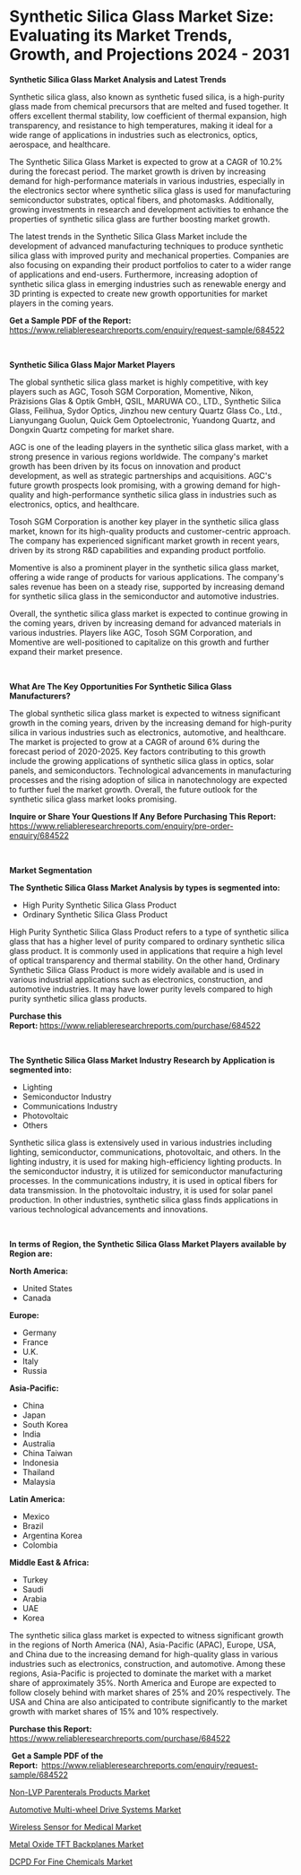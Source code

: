 <p><h1>Synthetic Silica Glass Market Size: Evaluating its Market Trends, Growth, and Projections 2024 - 2031</h1></p><p><strong>Synthetic Silica Glass Market Analysis and Latest Trends</strong></p>
<p><p>Synthetic silica glass, also known as synthetic fused silica, is a high-purity glass made from chemical precursors that are melted and fused together. It offers excellent thermal stability, low coefficient of thermal expansion, high transparency, and resistance to high temperatures, making it ideal for a wide range of applications in industries such as electronics, optics, aerospace, and healthcare.</p><p>The Synthetic Silica Glass Market is expected to grow at a CAGR of 10.2% during the forecast period. The market growth is driven by increasing demand for high-performance materials in various industries, especially in the electronics sector where synthetic silica glass is used for manufacturing semiconductor substrates, optical fibers, and photomasks. Additionally, growing investments in research and development activities to enhance the properties of synthetic silica glass are further boosting market growth.</p><p>The latest trends in the Synthetic Silica Glass Market include the development of advanced manufacturing techniques to produce synthetic silica glass with improved purity and mechanical properties. Companies are also focusing on expanding their product portfolios to cater to a wider range of applications and end-users. Furthermore, increasing adoption of synthetic silica glass in emerging industries such as renewable energy and 3D printing is expected to create new growth opportunities for market players in the coming years.</p></p>
<p><strong>Get a Sample PDF of the Report:&nbsp;</strong> <a href="https://www.reliableresearchreports.com/enquiry/request-sample/684522">https://www.reliableresearchreports.com/enquiry/request-sample/684522</a></p>
<p>&nbsp;</p>
<p><strong>Synthetic Silica Glass Major Market Players</strong></p>
<p><p>The global synthetic silica glass market is highly competitive, with key players such as AGC, Tosoh SGM Corporation, Momentive, Nikon, Präzisions Glas & Optik GmbH, QSIL, MARUWA CO., LTD., Synthetic Silica Glass, Feilihua, Sydor Optics, Jinzhou new century Quartz Glass Co., Ltd., Lianyungang Guolun, Quick Gem Optoelectronic, Yuandong Quartz, and Dongxin Quartz competing for market share.</p><p>AGC is one of the leading players in the synthetic silica glass market, with a strong presence in various regions worldwide. The company's market growth has been driven by its focus on innovation and product development, as well as strategic partnerships and acquisitions. AGC's future growth prospects look promising, with a growing demand for high-quality and high-performance synthetic silica glass in industries such as electronics, optics, and healthcare.</p><p>Tosoh SGM Corporation is another key player in the synthetic silica glass market, known for its high-quality products and customer-centric approach. The company has experienced significant market growth in recent years, driven by its strong R&D capabilities and expanding product portfolio.</p><p>Momentive is also a prominent player in the synthetic silica glass market, offering a wide range of products for various applications. The company's sales revenue has been on a steady rise, supported by increasing demand for synthetic silica glass in the semiconductor and automotive industries.</p><p>Overall, the synthetic silica glass market is expected to continue growing in the coming years, driven by increasing demand for advanced materials in various industries. Players like AGC, Tosoh SGM Corporation, and Momentive are well-positioned to capitalize on this growth and further expand their market presence.</p></p>
<p>&nbsp;</p>
<p><strong>What Are The Key Opportunities For Synthetic Silica Glass Manufacturers?</strong></p>
<p><p>The global synthetic silica glass market is expected to witness significant growth in the coming years, driven by the increasing demand for high-purity silica in various industries such as electronics, automotive, and healthcare. The market is projected to grow at a CAGR of around 6% during the forecast period of 2020-2025. Key factors contributing to this growth include the growing applications of synthetic silica glass in optics, solar panels, and semiconductors. Technological advancements in manufacturing processes and the rising adoption of silica in nanotechnology are expected to further fuel the market growth. Overall, the future outlook for the synthetic silica glass market looks promising.</p></p>
<p><strong>Inquire or Share Your Questions If Any Before Purchasing This Report:</strong> <a href="https://www.reliableresearchreports.com/enquiry/pre-order-enquiry/684522">https://www.reliableresearchreports.com/enquiry/pre-order-enquiry/684522</a></p>
<p>&nbsp;</p>
<p><strong>Market Segmentation</strong></p>
<p><strong>The Synthetic Silica Glass Market Analysis by types is segmented into:</strong></p>
<p><ul><li>High Purity Synthetic Silica Glass Product</li><li>Ordinary Synthetic Silica Glass Product</li></ul></p>
<p><p>High Purity Synthetic Silica Glass Product refers to a type of synthetic silica glass that has a higher level of purity compared to ordinary synthetic silica glass product. It is commonly used in applications that require a high level of optical transparency and thermal stability. On the other hand, Ordinary Synthetic Silica Glass Product is more widely available and is used in various industrial applications such as electronics, construction, and automotive industries. It may have lower purity levels compared to high purity synthetic silica glass products.</p></p>
<p><strong>Purchase this Report:&nbsp;</strong><a href="https://www.reliableresearchreports.com/purchase/684522">https://www.reliableresearchreports.com/purchase/684522</a></p>
<p>&nbsp;</p>
<p><strong>The Synthetic Silica Glass Market Industry Research by Application is segmented into:</strong></p>
<p><ul><li>Lighting</li><li>Semiconductor Industry</li><li>Communications Industry</li><li>Photovoltaic</li><li>Others</li></ul></p>
<p><p>Synthetic silica glass is extensively used in various industries including lighting, semiconductor, communications, photovoltaic, and others. In the lighting industry, it is used for making high-efficiency lighting products. In the semiconductor industry, it is utilized for semiconductor manufacturing processes. In the communications industry, it is used in optical fibers for data transmission. In the photovoltaic industry, it is used for solar panel production. In other industries, synthetic silica glass finds applications in various technological advancements and innovations.</p></p>
<p>&nbsp;</p>
<p><strong>In terms of Region, the Synthetic Silica Glass Market Players available by Region are:</strong></p>
<p>
    <p> <strong> North America: </strong>
        <ul>
            <li>United States</li>
            <li>Canada</li>
        </ul>
        </p> 
    <p> <strong> Europe: </strong>
        <ul>
            <li>Germany</li>
            <li>France</li>
            <li>U.K.</li>
            <li>Italy</li>
            <li>Russia</li>
        </ul>
        </p> 
    <p> <strong> Asia-Pacific: </strong>
        <ul>
            <li>China</li>
            <li>Japan</li>
            <li>South Korea</li>
            <li>India</li>
            <li>Australia</li>
            <li>China Taiwan</li>
            <li>Indonesia</li>
            <li>Thailand</li>
            <li>Malaysia</li>
        </ul>
        </p> 
    <p> <strong> Latin America: </strong>
        <ul>
            <li>Mexico</li>
            <li>Brazil</li>
            <li>Argentina Korea</li>
            <li>Colombia</li>
        </ul>
        </p> 
    <p> <strong> Middle East & Africa: </strong>
        <ul>
            <li>Turkey</li>
            <li>Saudi</li>
            <li>Arabia</li>
            <li>UAE</li>
            <li>Korea</li>
        </ul>
    </p>
    </p>
<p><p>The synthetic silica glass market is expected to witness significant growth in the regions of North America (NA), Asia-Pacific (APAC), Europe, USA, and China due to the increasing demand for high-quality glass in various industries such as electronics, construction, and automotive. Among these regions, Asia-Pacific is projected to dominate the market with a market share of approximately 35%. North America and Europe are expected to follow closely behind with market shares of 25% and 20% respectively. The USA and China are also anticipated to contribute significantly to the market growth with market shares of 15% and 10% respectively.</p></p>
<p><strong>Purchase this Report: </strong><a href="https://www.reliableresearchreports.com/purchase/684522">https://www.reliableresearchreports.com/purchase/684522</a></p>
<p>&nbsp;<strong>Get a Sample PDF of the Report:&nbsp;&nbsp;</strong><a href="https://www.reliableresearchreports.com/enquiry/request-sample/684522">https://www.reliableresearchreports.com/enquiry/request-sample/684522</a></p>
<p><strong></strong></p>
<p><p><a href="https://gentle-editor-9db.notion.site/Non-LVP-Parenterals-Products-Market-Research-Report-The-Key-To-Successful-Business-Strategy-Forecas-90dedf52a7af4abaa2508f5d27a69700">Non-LVP Parenterals Products Market</a></p><p><a href="https://view.publitas.com/reportprime-1/automotive-multi-wheel-drive-systems-market-challenges-opportunities-and-growth-drivers-and-major-market-players-forecasted-for-period-from-2024-2031/">Automotive Multi-wheel Drive Systems Market</a></p><p><a href="https://frill-swim-3cd.notion.site/Wireless-Sensor-for-Medical-Market-Research-Report-The-Key-To-Successful-Business-Strategy-Forecast-1437412d3f7644a981b2797009cb4a9f">Wireless Sensor for Medical Market</a></p><p><a href="https://view.publitas.com/reportprime-1/decoding-the-metal-oxide-tft-backplanes-market-a-deep-dive-into-the-latest-market-trends-market-segmentation-and-competitive-analysis/">Metal Oxide TFT Backplanes Market</a></p><p><a href="https://cautious-neon-760.notion.site/DCPD-For-Fine-Chemicals-Market-Analysis-Examines-its-Scope-on-Growth-Opportunities-and-Forecasted-T-d0be467a550048428ea8ceb8b69015cc">DCPD For Fine Chemicals Market</a></p></p>